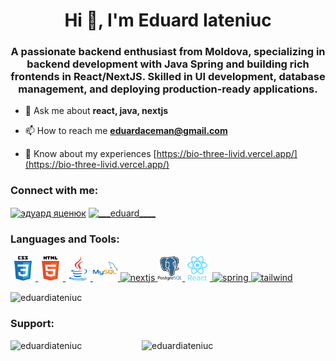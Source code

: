 <h1 align="center">Hi 👋, I'm Eduard Iateniuc</h1>
<h3 align="center">A passionate backend enthusiast from Moldova, specializing in backend development with Java Spring and building rich frontends in React/NextJS. Skilled in UI development, database management, and deploying production-ready applications.</h3>

- 💬 Ask me about **react, java, nextjs**

- 📫 How to reach me **eduardaceman@gmail.com**

- 📄 Know about my experiences [https://bio-three-livid.vercel.app/](https://bio-three-livid.vercel.app/)

<h3 align="left">Connect with me:</h3>
<p align="left">
<a href="www.linkedin.com/in/эдуард-яценюк-a51677278" target="blank"><img align="center" src="https://raw.githubusercontent.com/rahuldkjain/github-profile-readme-generator/master/src/images/icons/Social/linked-in-alt.svg" alt="эдуард яценюк" height="30" width="40" /></a>
<a href="https://instagram.com/___eduard____" target="blank"><img align="center" src="https://raw.githubusercontent.com/rahuldkjain/github-profile-readme-generator/master/src/images/icons/Social/instagram.svg" alt="___eduard____" height="30" width="40" /></a>
</p>

<h3 align="left">Languages and Tools:</h3>
<p align="left"> <a href="https://www.w3schools.com/css/" target="_blank" rel="noreferrer"> <img src="https://raw.githubusercontent.com/devicons/devicon/master/icons/css3/css3-original-wordmark.svg" alt="css3" width="40" height="40"/> </a> <a href="https://www.w3.org/html/" target="_blank" rel="noreferrer"> <img src="https://raw.githubusercontent.com/devicons/devicon/master/icons/html5/html5-original-wordmark.svg" alt="html5" width="40" height="40"/> </a> <a href="https://www.java.com" target="_blank" rel="noreferrer"> <img src="https://raw.githubusercontent.com/devicons/devicon/master/icons/java/java-original.svg" alt="java" width="40" height="40"/> </a> <a href="https://www.mysql.com/" target="_blank" rel="noreferrer"> <img src="https://raw.githubusercontent.com/devicons/devicon/master/icons/mysql/mysql-original-wordmark.svg" alt="mysql" width="40" height="40"/> </a> <a href="https://nextjs.org/" target="_blank" rel="noreferrer"> <img src="https://cdn.worldvectorlogo.com/logos/nextjs-2.svg" alt="nextjs" width="40" height="40"/> </a> <a href="https://www.postgresql.org" target="_blank" rel="noreferrer"> <img src="https://raw.githubusercontent.com/devicons/devicon/master/icons/postgresql/postgresql-original-wordmark.svg" alt="postgresql" width="40" height="40"/> </a> <a href="https://reactjs.org/" target="_blank" rel="noreferrer"> <img src="https://raw.githubusercontent.com/devicons/devicon/master/icons/react/react-original-wordmark.svg" alt="react" width="40" height="40"/> </a> <a href="https://spring.io/" target="_blank" rel="noreferrer"> <img src="https://www.vectorlogo.zone/logos/springio/springio-icon.svg" alt="spring" width="40" height="40"/> </a> <a href="https://tailwindcss.com/" target="_blank" rel="noreferrer"> <img src="https://www.vectorlogo.zone/logos/tailwindcss/tailwindcss-icon.svg" alt="tailwind" width="40" height="40"/> </a> </p>


<p><img align="center" src="https://github-readme-stats.vercel.app/api/top-langs?username=eduardiateniuc&show_icons=true&locale=en&layout=compact" alt="eduardiateniuc" /></p>

<h3 align="left">Support:</h3>
<p><a href="https://www.buymeacoffee.com/eduardiateniuc"> <img align="left" src="https://cdn.buymeacoffee.com/buttons/v2/default-yellow.png" height="50" width="210" alt="eduardiateniuc" /></a><a href="https://ko-fi.com/eduardiateniuc"> <img align="left" src="https://cdn.ko-fi.com/cdn/kofi3.png?v=3" height="50" width="210" alt="eduardiateniuc" /></a></p><br><br>



